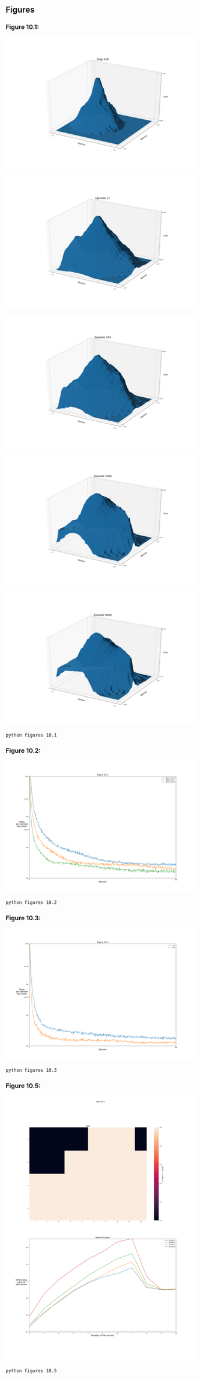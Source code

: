 ## Figures

### Figure 10.1:

![fig10.1_428_steps.png](plots/fig10.1_428_steps.png)

![fig10.1_12_episodes.png](plots/fig10.1_12_episodes.png)

![fig10.1_104_episodes.png](plots/fig10.1_104_episodes.png)

![fig10.1_1000_episodes.png](plots/fig10.1_1000_episodes.png)

![fig10.1_9000_episodes.png](plots/fig10.1_9000_episodes.png)


```bash
python figures 10.1
```

### Figure 10.2:

![fig10.2.png](plots/fig10.2.png)


```bash
python figures 10.2
```

### Figure 10.3:

![fig10.3.png](plots/fig10.3.png)


```bash
python figures 10.3
```

### Figure 10.5:

![fig10.5.png](plots/fig10.5.png)


```bash
python figures 10.5
```

